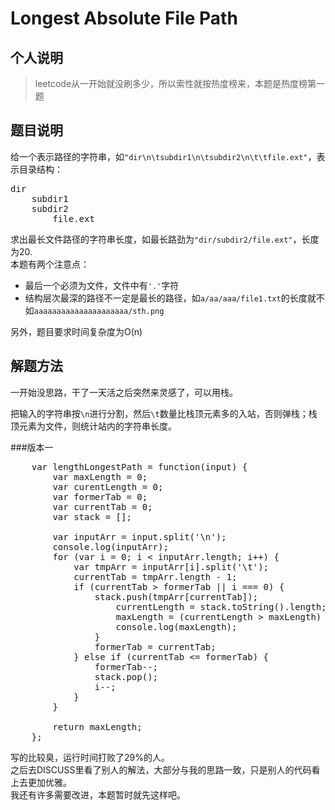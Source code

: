 # Longest Absolute File Path

## 个人说明
> leetcode从一开始就没刷多少，所以索性就按热度榜来，本题是热度榜第一题

## 题目说明
给一个表示路径的字符串，如`"dir\n\tsubdir1\n\tsubdir2\n\t\tfile.ext"`，表示目录结构：
<pre>
dir
    subdir1
    subdir2
       	file.ext
</pre>
求出最长文件路径的字符串长度，如最长路劲为`"dir/subdir2/file.ext"`，长度为20.   
本题有两个注意点：   
- 最后一个必须为文件，文件中有`'.'`字符   
- 结构层次最深的路径不一定是最长的路径，如`a/aa/aaa/file1.txt`的长度就不如`aaaaaaaaaaaaaaaaaaaaa/sth.png`

另外，题目要求时间复杂度为O(n)

## 解题方法
一开始没思路，干了一天活之后突然来灵感了，可以用栈。

把输入的字符串按`\n`进行分割，然后`\t`数量比栈顶元素多的入站，否则弹栈；栈顶元素为文件，则统计站内的字符串长度。

###版本一
<pre>
	var lengthLongestPath = function(input) {
		var maxLength = 0;
		var curentLength = 0;
		var formerTab = 0;
		var currentTab = 0;
		var stack = [];

		var inputArr = input.split('\n');
		console.log(inputArr);
		for (var i = 0; i < inputArr.length; i++) {
			var tmpArr = inputArr[i].split('\t');
			currentTab = tmpArr.length - 1;
			if (currentTab > formerTab || i === 0) {
				stack.push(tmpArr[currentTab]);
					currentLength = stack.toString().length;
					maxLength = (currentLength > maxLength) ? currentLength : maxLength;
					console.log(maxLength);
				}
				formerTab = currentTab;
			} else if (currentTab <= formerTab) {
				formerTab--;
				stack.pop();
				i--;
			}
		}

		return maxLength;
	};
</pre>

写的比较臭，运行时间打败了29%的人。   
之后去DISCUSS里看了别人的解法，大部分与我的思路一致，只是别人的代码看上去更加优雅。   
我还有许多需要改进，本题暂时就先这样吧。